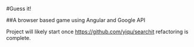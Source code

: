 #Guess it! 

##A browser based game using Angular and Google API

Project will likely start once https://github.com/yiqu/searchit refactoring is complete.
